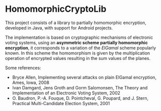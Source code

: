 HomomorphicCryptoLib
====================

This project consists of a library to partially homomorphic encryption, developed in Java, with support for Android projects.

The implementation is based on cryptographic mechanisms of electronic voting systems, using an **asymmetric scheme partially homomorphic encryption**, it corresponds to a variation of the *ElGamal* scheme popularly known. In this scheme the homomorphism is given by the multiplication operation of encrypted values resulting in the sum values of the planes.

Some references:
* Bryce Allen, Implementing several attacks on plain ElGamal encryption, Ames, Iowa, 2008
* Ivan Damgard, Jens Groth and Gorm Salomonsen, The Theory and Implementation of an Electronic Voting System, 2002
* O. Baudron, P.-A. Fouque, D. Pointcheval, G. Poupard, and J. Stern, Practical Multi-Candidate Election System, 2001
